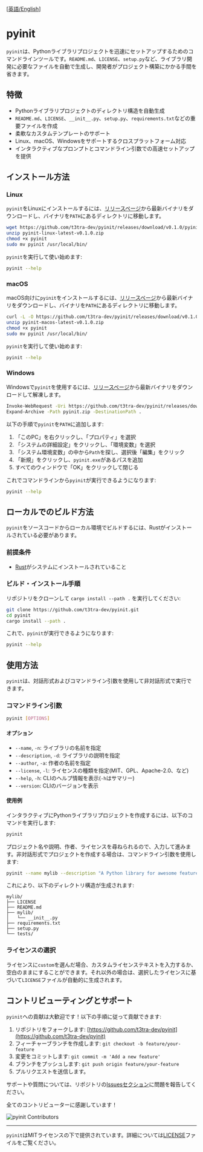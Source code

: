 [[英語/English](README.md)]

# pyinit

`pyinit`は、Pythonライブラリプロジェクトを迅速にセットアップするためのコマンドラインツールです。`README.md`、`LICENSE`、`setup.py`など、ライブラリ開発に必要なファイルを自動で生成し、開発者がプロジェクト構築にかかる手間を省きます。

## 特徴

- Pythonライブラリプロジェクトのディレクトリ構造を自動生成
- `README.md`、`LICENSE`、`__init__.py`、`setup.py`、`requirements.txt`などの重要ファイルを作成
- 柔軟なカスタムテンプレートのサポート
- Linux、macOS、Windowsをサポートするクロスプラットフォーム対応
- インタラクティブなプロンプトとコマンドライン引数での高速セットアップを提供

## インストール方法

### Linux

`pyinit`をLinuxにインストールするには、[リリースページ](https://github.com/t3tra-dev/pyinit/releases)から最新バイナリをダウンロードし、バイナリを`PATH`にあるディレクトリに移動します。

```bash
wget https://github.com/t3tra-dev/pyinit/releases/download/v0.1.0/pyinit-linux-latest-v0.1.0.zip
unzip pyinit-linux-latest-v0.1.0.zip
chmod +x pyinit
sudo mv pyinit /usr/local/bin/
```

`pyinit`を実行して使い始めます:

```bash
pyinit --help
```

### macOS

macOS向けに`pyinit`をインストールするには、[リリースページ](https://github.com/t3tra-dev/pyinit/releases)から最新バイナリをダウンロードし、バイナリを`PATH`にあるディレクトリに移動します。

```bash
curl -L -O https://github.com/t3tra-dev/pyinit/releases/download/v0.1.0/pyinit-macos-latest-v0.1.0.zip
unzip pyinit-macos-latest-v0.1.0.zip
chmod +x pyinit
sudo mv pyinit /usr/local/bin/
```

`pyinit`を実行して使い始めます:

```bash
pyinit --help
```

### Windows

Windowsで`pyinit`を使用するには、[リリースページ](https://github.com/t3tra-dev/pyinit/releases)から最新バイナリをダウンロードして解凍します。

```bash
Invoke-WebRequest -Uri https://github.com/t3tra-dev/pyinit/releases/download/v0.1.0/pyinit-windows-latest-v0.1.0.zip -OutFile pyinit.zip
Expand-Archive -Path pyinit.zip -DestinationPath .
```

以下の手順で`pyinit`を`PATH`に追加します:

1. 「このPC」を右クリックし、「プロパティ」を選択
2. 「システムの詳細設定」をクリックし、「環境変数」を選択
3. 「システム環境変数」の中から`Path`を探し、選択後「編集」をクリック
4. 「新規」をクリックし、`pyinit.exe`があるパスを追加
5. すべてのウィンドウで「OK」をクリックして閉じる

これでコマンドラインから`pyinit`が実行できるようになります:

```bash
pyinit --help
```

## ローカルでのビルド方法

`pyinit`をソースコードからローカル環境でビルドするには、Rustがインストールされている必要があります。

### 前提条件

- [Rust](https://www.rust-lang.org/tools/install)がシステムにインストールされていること

### ビルド・インストール手順

リポジトリをクローンして `cargo install --path .` を実行してください:

```bash
git clone https://github.com/t3tra-dev/pyinit.git
cd pyinit
cargo install --path .
```

これで、`pyinit`が実行できるようになります:

```bash
pyinit --help
```

## 使用方法

`pyinit`は、対話形式およびコマンドライン引数を使用して非対話形式で実行できます。

### コマンドライン引数

```bash
pyinit [OPTIONS]
```

#### オプション

- `--name`, `-n`: ライブラリの名前を指定
- `--description`, `-d`: ライブラリの説明を指定
- `--author`, `-a`: 作者の名前を指定
- `--license`, `-l`: ライセンスの種類を指定(MIT、GPL、Apache-2.0、など)
- `--help`, `-h`: CLIのヘルプ情報を表示(`-h`はサマリー)
- `--version`: CLIのバージョンを表示

#### 使用例

インタラクティブにPythonライブラリプロジェクトを作成するには、以下のコマンドを実行します:

```bash
pyinit
```

プロジェクト名や説明、作者、ライセンスを尋ねられるので、入力して進みます。非対話形式でプロジェクトを作成する場合は、コマンドライン引数を使用します:

```bash
pyinit --name mylib --description "A Python library for awesome features" --author "John Doe" --license MIT
```

これにより、以下のディレクトリ構造が生成されます:

```
mylib/
├── LICENSE
├── README.md
├── mylib/
│   └── __init__.py
├── requirements.txt
├── setup.py
└── tests/
```

### ライセンスの選択

ライセンスに`custom`を選んだ場合、カスタムライセンステキストを入力するか、空白のままにすることができます。それ以外の場合は、選択したライセンスに基づいて`LICENSE`ファイルが自動的に生成されます。

## コントリビューティングとサポート

`pyinit`への貢献は大歓迎です！以下の手順に従って貢献できます:

1. リポジトリをフォークします: [https://github.com/t3tra-dev/pyinit](https://github.com/t3tra-dev/pyinit)
2. フィーチャーブランチを作成します: `git checkout -b feature/your-feature`
3. 変更をコミットします: `git commit -m 'Add a new feature'`
4. ブランチをプッシュします: `git push origin feature/your-feature`
5. プルリクエストを送信します。

サポートや質問については、リポジトリの[Issuesセクション](https://github.com/t3tra-dev/pyinit/issues)に問題を報告してください。

全てのコントリビューターに感謝しています！

![pyinit Contributors](https://contrib.rocks/image?repo=t3tra-dev/pyinit)

---

`pyinit`はMITライセンスの下で提供されています。詳細については[LICENSE](https://github.com/kanarus/pyinit/blob/main/LICENSE)ファイルをご覧ください。
